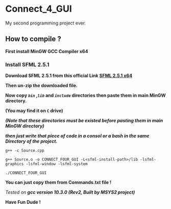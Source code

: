# Connect_4_GUI
My second programming project ever.
## How to compile ?

**First install MinGW GCC Compiler x64**

### Install SFML 2.5.1

**Download SFML 2.5.1 from this official Link [SFML 2.5.1 x64](https://www.sfml-dev.org/files/SFML-2.5.1-windows-gcc-7.3.0-mingw-64-bit.zip)**

**Then un-zip the downloaded file.**

**Now copy _```bin```_ ,_```lib```_ and _```include```_ directories then paste them in main MinGW directory.**

**(You may find it on ```C``` drive)**

**_(Note that these directories must be existed before pasting them in main MinGW directory)_**

_**then just write that piece of code in a consol or a bash in the same Directory of the project.**_

`g++ -c Source.cpp `

`g++ Source.o -o CONNECT_FOUR_GUI -L<sfml-install-path>/lib -lsfml-graphics -lsfml-window -lsfml-system `

`./CONNECT_FOUR_GUI`

**You can just copy them from Commands.txt file !**

_*Tested on **gcc version 10.3.0 (Rev2, Built by MSYS2 project)***_

**Have Fun Dude !**
